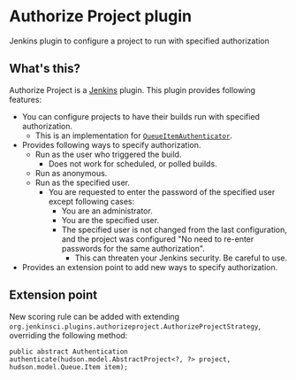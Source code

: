 Authorize Project plugin
========================

Jenkins plugin to configure a project to run with specified authorization

What's this?
------------

Authorize Project is a [Jenkins](http://jenkins-ci.org/) plugin.
This plugin provides following features:

* You can configure projects to have their builds run with specified authorization.
    * This is an implementation for [`QueueItemAuthenticator`](http://javadoc.jenkins-ci.org/jenkins/security/QueueItemAuthenticator.html).
* Provides following ways to specify authorization.
    * Run as the user who triggered the build.
        * Does not work for scheduled, or polled builds.
    * Run as anonymous.
    * Run as the specified user.
        * You are requested to enter the password of the specified user except following cases:
            * You are an administrator.
            * You are the specified user.
            * The specified user is not changed from the last configuration, and the project was configured "No need to re-enter passwords for the same authorization".
                * This can threaten your Jenkins security. Be careful to use.
* Provides an extension point to add new ways to specify authorization.

Extension point
---------------

New scoring rule can be added with extending `org.jenkinsci.plugins.authorizeproject.AuthorizeProjectStrategy`, overriding the following method:

```
public abstract Authentication authenticate(hudson.model.AbstractProject<?, ?> project, hudson.model.Queue.Item item);
```


